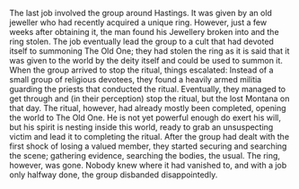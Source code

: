 The last job involved the group around Hastings. It was given by an old jeweller who had recently acquired a unique ring. However, just a few weeks after obtaining it, the man found his Jewellery broken into and the ring stolen.
The job eventually lead the group to a cult that had devoted itself to summoning The Old One; they had stolen the ring as it is said that it was given to the world by the deity itself and could be used to summon it.
When the group arrived to stop the ritual, things escalated: Instead of a small group of religious devotees, they found a heavily armed militia guarding the priests that conducted the ritual. Eventually, they managed to get through and (in their perception) stop the ritual, but the lost Montana on that day. The ritual, however, had already mostly been completed, opening the world to The Old One. He is not yet powerful enough do exert his will, but his spirit is nesting inside this world, ready to grab an unsuspecting victim and lead it to completing the ritual.
After the group had dealt with the first shock of losing a valued member, they started securing and searching the scene; gathering evidence, searching the bodies, the usual. The ring, however, was gone. Nobody knew where it had vanished to, and with a job only halfway done, the group disbanded disappointedly.